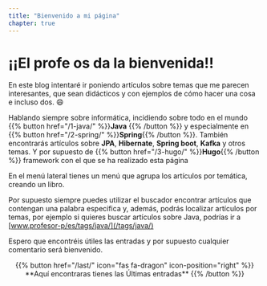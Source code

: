 ```yaml
---
title: "Bienvenido a mi página"
chapter: true
---
```

# ¡¡El profe os da la bienvenida!!

En este blog intentaré ir poniendo artículos sobre temas que me parecen interesantes,  que sean didácticos 
y con ejemplos de cómo hacer una cosa e incluso dos. :smile:

Hablando siempre sobre informática, incidiendo sobre todo en el mundo {{% button  href="/1-java/" %}}**Java** {{% /button %}}
 y especialmente en {{% button  href="/2-spring/" %}}**Spring**{{% /button %}}. También encontrarás artículos sobre **JPA**, **Hibernate**, **Spring boot**, **Kafka** y otros temas.
 Y por supuesto de  {{% button  href="/3-hugo/" %}}**Hugo**{{% /button %}} framework con el que se ha realizado esta página

En el menú lateral tienes un menú que agrupa los artículos por temática, creando un libro.

Por supuesto siempre puedes utilizar el buscador encontrar artículos que contengan una palabra especifica y, además, podrás localizar artículos por temas, por ejemplo si quieres buscar artículos sobre Java, podrías ir a [www.profesor-p/es/tags/java/](/tags/java/)

Espero que encontréis útiles las entradas y por supuesto cualquier comentario será bienvenido.


<div align="center"> {{% button  href="/last/"  icon="fas fa-dragon" icon-position="right" %}}  **Aquí encontraras tienes las Últimas entradas**   {{% /button %}}</div>

